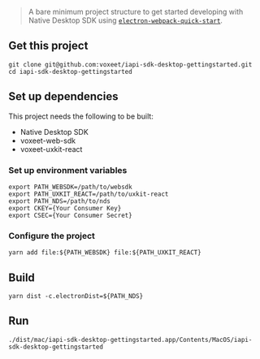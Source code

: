 > A bare minimum project structure to get started developing with Native Desktop SDK using [`electron-webpack-quick-start`](https://github.com/electron-userland/electron-webpack-quick-start).

## Get this project
```shell
git clone git@github.com:voxeet/iapi-sdk-desktop-gettingstarted.git
cd iapi-sdk-desktop-gettingstarted
```

## Set up dependencies
This project needs the following to be built:
- Native Desktop SDK
- voxeet-web-sdk
- voxeet-uxkit-react

### Set up environment variables
```shell
export PATH_WEBSDK=/path/to/websdk
export PATH_UXKIT_REACT=/path/to/uxkit-react
export PATH_NDS=/path/to/nds
export CKEY={Your Consumer Key}
export CSEC={Your Consumer Secret}
```

### Configure the project
```shell
yarn add file:${PATH_WEBSDK} file:${PATH_UXKIT_REACT}
```

## Build
```shell
yarn dist -c.electronDist=${PATH_NDS}
```

## Run
```shell
./dist/mac/iapi-sdk-desktop-gettingstarted.app/Contents/MacOS/iapi-sdk-desktop-gettingstarted
```

